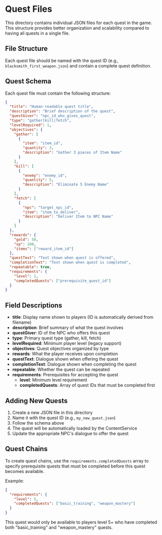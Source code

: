 # Quest Files

This directory contains individual JSON files for each quest in the game. This structure provides better organization and scalability compared to having all quests in a single file.

## File Structure

Each quest file should be named with the quest ID (e.g., `blacksmith_first_weapon.json`) and contain a complete quest definition.

## Quest Schema

Each quest file must contain the following structure:

```json
{
  "title": "Human-readable quest title",
  "description": "Brief description of the quest",
  "questGiver": "npc_id_who_gives_quest",
  "type": "gather|kill|fetch",
  "levelRequired": 1,
  "objectives": {
    "gather": [
      {
        "item": "item_id",
        "quantity": 3,
        "description": "Gather 3 pieces of Item Name"
      }
    ],
    "kill": [
      {
        "enemy": "enemy_id",
        "quantity": 5,
        "description": "Eliminate 5 Enemy Name"
      }
    ],
    "fetch": [
      {
        "npc": "target_npc_id",
        "item": "item_to_deliver",
        "description": "Deliver Item to NPC Name"
      }
    ]
  },
  "rewards": {
    "gold": 50,
    "xp": 100,
    "items": ["reward_item_id"]
  },
  "questText": "Text shown when quest is offered",
  "completionText": "Text shown when quest is completed",
  "repeatable": true,
  "requirements": {
    "level": 1,
    "completedQuests": ["prerequisite_quest_id"]
  }
}
```

## Field Descriptions

- **title**: Display name shown to players (ID is automatically derived from filename)
- **description**: Brief summary of what the quest involves
- **questGiver**: ID of the NPC who offers this quest
- **type**: Primary quest type (gather, kill, fetch)
- **levelRequired**: Minimum player level (legacy support)
- **objectives**: Quest objectives organized by type
- **rewards**: What the player receives upon completion
- **questText**: Dialogue shown when offering the quest
- **completionText**: Dialogue shown when completing the quest
- **repeatable**: Whether the quest can be repeated
- **requirements**: Prerequisites for accepting the quest
  - **level**: Minimum level requirement
  - **completedQuests**: Array of quest IDs that must be completed first

## Adding New Quests

1. Create a new JSON file in this directory
2. Name it with the quest ID (e.g., `my_new_quest.json`)
3. Follow the schema above
4. The quest will be automatically loaded by the ContentService
5. Update the appropriate NPC's dialogue to offer the quest

## Quest Chains

To create quest chains, use the `requirements.completedQuests` array to specify prerequisite quests that must be completed before this quest becomes available.

Example:
```json
{
  "requirements": {
    "level": 5,
    "completedQuests": ["basic_training", "weapon_mastery"]
  }
}
```

This quest would only be available to players level 5+ who have completed both "basic_training" and "weapon_mastery" quests.